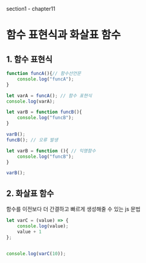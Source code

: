 section1 - chapter11
# 함수 표현식과 화살표 함수
## 1. 함수 표현식
```javascript
function funcA(){// 함수선언문
    console.log("funcA");
}

let varA = funcA(); // 함수 표현식
console.log(varA);

let varB = function funcB(){
    console.log("funcB");
}

varB();
funcB(); // 오류 발생

let varB = function (){ // 익명함수
    console.log("funcB");
} 

varB();
```

## 2. 화살표 함수
함수를 이전보다 더 간결하고 빠르게 생성해줄 수 있는 js 문법
```javascript
let varC = (value) => {
    console.log(value);
    value + 1
};


console.log(varC(10));

```

